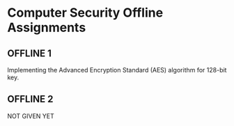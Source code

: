 # Computer Security Offline Assignments

## OFFLINE 1

Implementing the Advanced Encryption Standard (AES)
algorithm for 128-bit key.

## OFFLINE 2

NOT GIVEN YET
